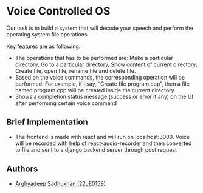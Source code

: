 
# Voice Controlled OS

Our task is to build a system that will decode your speech and perform the operating system file operations.

Key features are as following:

- The operations that has to be performed are: Make a particular directory, Go to a particular directory, Show content of current directory, Create file, open file, rename file and delete file.
- Based on the voice commands, the corresponding operation will be performed. For example, if I say, “Create file program.cpp”, then a file named program.cpp will be created inside the current directory.
- Shows a completion status message (success or error if any) on the UI after performing certain voice command


## Brief Implementation
- The frontend is made with react and will run on localhost:3000. Voice will be recorded with help of react-audio-recorder and then converted to file and sent to a django backend server through post request
## Authors

- [Arghyadeep Sadhukhan (22JE0159)](https://www.github.com/arghyadeep04)

